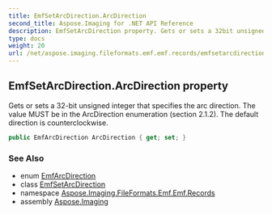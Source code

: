 ```yaml
---
title: EmfSetArcDirection.ArcDirection
second_title: Aspose.Imaging for .NET API Reference
description: EmfSetArcDirection property. Gets or sets a 32bit unsigned integer that specifies the arc direction. The value MUST be in the ArcDirection enumeration section 2.1.2. The default direction is counterclockwise
type: docs
weight: 20
url: /net/aspose.imaging.fileformats.emf.emf.records/emfsetarcdirection/arcdirection/
---
```

## EmfSetArcDirection.ArcDirection property

Gets or sets a 32-bit unsigned integer that specifies the arc direction. The value MUST be in the ArcDirection enumeration (section 2.1.2). The default direction is counterclockwise.

```csharp
public EmfArcDirection ArcDirection { get; set; }
```

### See Also

* enum [EmfArcDirection](../../../aspose.imaging.fileformats.emf.emf.consts/emfarcdirection/)
* class [EmfSetArcDirection](../)
* namespace [Aspose.Imaging.FileFormats.Emf.Emf.Records](../../emfsetarcdirection/)
* assembly [Aspose.Imaging](../../../)


